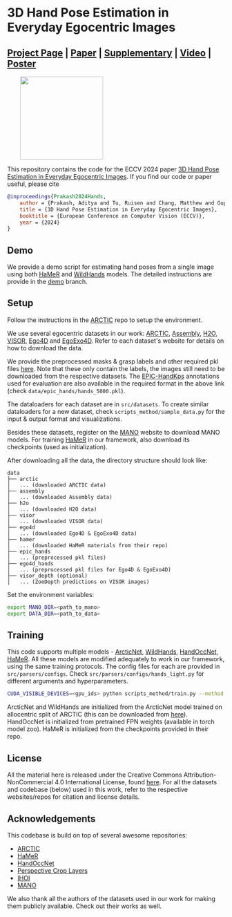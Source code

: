 # 3D Hand Pose Estimation in Everyday Egocentric Images

## [Project Page](https://ap229997.github.io/projects/hands/) | [Paper](https://ap229997.github.io/projects/hands/assets/paper.pdf) | [Supplementary](https://ap229997.github.io/projects/hands/assets/suppmat.pdf) | [Video](https://youtu.be/YolFnTtq38E) | [Poster](https://ap229997.github.io/projects/hands/assets/poster.pdf)

<img src="assets/overview.png" height="192" hspace=30>

This repository contains the code for the ECCV 2024 paper [3D Hand Pose Estimation in Everyday Egocentric Images](https://ap229997.github.io/projects/hands/assets/paper.pdf). If you find our code or paper useful, please cite
```bibtex
@inproceedings{Prakash2024Hands,
    author = {Prakash, Aditya and Tu, Ruisen and Chang, Matthew and Gupta, Saurabh},
    title = {3D Hand Pose Estimation in Everyday Egocentric Images},
    booktitle = {European Conference on Computer Vision (ECCV)},
    year = {2024}
}
```

## Demo

We provide a demo script for estimating hand poses from a single image using both [HaMeR](https://arxiv.org/abs/2312.05251) and [WildHands](https://arxiv.org/abs/2312.06583) models. The detailed instructions are provide in the [demo](https://github.com/ap229997/hands/tree/demo) branch.

## Setup

Follow the instructions in the [ARCTIC](https://github.com/zc-alexfan/arctic/blob/master/docs/setup.md) repo to setup the environment.

We use several egocentric datasets in our work: [ARCTIC](https://arctic.is.tue.mpg.de/), [Assembly](https://assemblyhands.github.io/), [H2O](https://taeinkwon.com/projects/h2o/), [VISOR](https://epic-kitchens.github.io/VISOR/), [Ego4D](https://ego4d-data.org/docs/start-here/) and [EgoExo4D](https://ego4d-data.org/docs/start-here/). Refer to each dataset's website for details on how to download the data.

We provide the preprocessed masks & grasp labels and other required pkl files [here](https://drive.google.com/drive/folders/1rtrhOoEVUsJJEGYJLC5y8ZJo6tDzpdLd?usp=sharing). Note that these only contain the labels, the images still need to be downloaded from the respective datasets. The [EPIC-HandKps](https://drive.google.com/drive/folders/18hvFlt3rBl2vjSGsFh1kRWPK_mjLCAZc?usp=sharing) annotations used for evaluation are also available in the required format in the above link (check `data/epic_hands/hands_5000.pkl`).

The dataloaders for each dataset are in `src/datasets`. To create similar dataloaders for a new dataset, check `scripts_method/sample_data.py` for the input & output format and visualizations.

Besides these datasets, register on the [MANO](https://mano.is.tue.mpg.de) website to download MANO models. For training [HaMeR](https://github.com/geopavlakos/hamer) in our framework, also download its checkpoints (used as initialization).

After downloading all the data, the directory structure should look like:
```
data
├── arctic
│   ... (downloaded ARCTIC data)
├── assembly
│   ... (downloaded Assembly data)
├── h2o
│   ... (downloaded H2O data)
├── visor
│   ... (downloaded VISOR data)
├── ego4d
│   ... (downloaded Ego4D & EgoExo4D data)
├── hamer
│   ... (downloaded HaMeR materials from their repo)
├── epic_hands
│   ... (preprocessed pkl files)
├── ego4d_hands
│   ... (preprocessed pkl files for Ego4D & EgoExo4D)
├── visor_depth (optional)
│   ... (ZoeDepth predictions on VISOR images)
```

Set the environment variables:
```bash
export MANO_DIR=<path_to_mano>
export DATA_DIR=<path_to_data>
```

## Training

This code supports multiple models - [ArcticNet](https://download.is.tue.mpg.de/arctic/arctic_april_24.pdf), [WildHands](https://ap229997.github.io/projects/hands/assets/paper.pdf), [HandOccNet](https://arxiv.org/pdf/2203.14564), [HaMeR](https://arxiv.org/pdf/2312.05251). All these models are modified adequately to work in our framework, using the same training protocols. The config files for each are provided in `src/parsers/configs`. Check `src/parsers/configs/hands_light.py` for different arguments and hyperparameters.

```bash
CUDA_VISIBLE_DEVICES=<gpu_ids> python scripts_method/train.py --method {arctic,hands,handoccnet,hamer}_light --trainsplit train --valsplit smallval --load_ckpt <pretrained_weights_for_initialization>
```

ArcticNet and WildHands are initialized from the ArcticNet model trained on allocentric split of ARCTIC (this can be downloaded from [here](https://github.com/zc-alexfan/arctic/blob/master/docs/data/README.md)). HandOccNet is initialized from pretrained FPN weights (available in torch model zoo). HaMeR is initialized from the checkpoints provided in their repo.

## License

All the material here is released under the Creative Commons Attribution-NonCommercial 4.0 International License, found [here](https://creativecommons.org/licenses/by-nc/4.0/). For all the datasets and codebase (below) used in this work, refer to the respective websites/repos for citation and license details.


## Acknowledgements

This codebase is build on top of several awesome repositories:
- [ARCTIC](https://github.com/zc-alexfan/arctic)
- [HaMeR](https://github.com/geopavlakos/hamer)
- [HandOccNet](https://github.com/namepllet/HandOccNet)
- [Perspective Crop Layers](https://github.com/yu-frank/PerspectiveCropLayers)
- [IHOI](https://github.com/JudyYe/ihoi)
- [MANO](https://github.com/otaheri/MANO)

We also thank all the authors of the datasets used in our work for making them publicly available. Check out their works as well.
